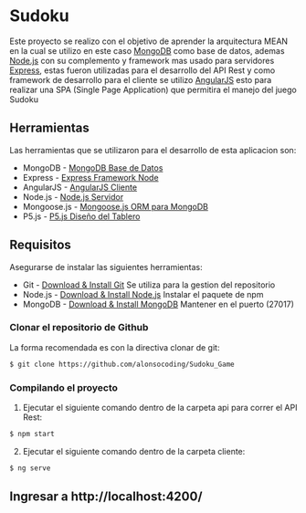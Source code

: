# Sudoku
Este proyecto se realizo con el objetivo de aprender la arquitectura MEAN
en la cual se utilizo en este caso [MongoDB](http://www.mongodb.org/) como base de datos,
ademas [Node.js](http://www.nodejs.org/) con su complemento y framework mas usado para 
servidores [Express](http://expressjs.com/), estas fueron utilizadas para el desarrollo del
API Rest y como framework de desarrollo para el cliente se utilizo [AngularJS](http://angularjs.org/)
esto para realizar una SPA (Single Page Application) que permitira el manejo del juego Sudoku

## Herramientas
Las herramientas que se utilizaron para el desarrollo de esta aplicacion son:
* MongoDB - [MongoDB Base de Datos](http://mongodb.org/) 
* Express - [Express Framework Node](http://expressjs.com/)
* AngularJS - [AngularJS Cliente](http://angularjs.org/)
* Node.js - [Node.js Servidor](http://nodejs.org/)
* Mongoose.js - [Mongoose.js ORM para MongoDB](http://mongoosejs.com/)
* P5.js - [P5.js Diseño del Tablero](https://p5js.org/)

## Requisitos
Asegurarse de instalar las siguientes herramientas:
* Git - [Download & Install Git](https://git-scm.com/downloads) Se utiliza para la gestion del repositorio
* Node.js - [Download & Install Node.js](https://nodejs.org/en/download/) Instalar el paquete de npm
* MongoDB - [Download & Install MongoDB](http://www.mongodb.org/downloads) Mantener en el puerto (27017)

### Clonar el repositorio de Github
La forma recomendada es con la directiva clonar de git:

```bash
$ git clone https://github.com/alonsocoding/Sudoku_Game
```

### Compilando el proyecto

1) Ejecutar el siguiente comando dentro de la carpeta api para correr el API Rest:

```bash
$ npm start
```

2) Ejecutar el siguiente comando dentro de la carpeta cliente:

```bash
$ ng serve
```

## Ingresar a http://localhost:4200/ 


